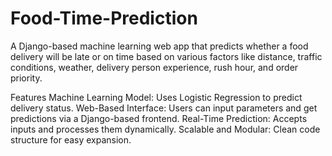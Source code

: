 # Food-Time-Prediction
A Django-based machine learning web app that predicts whether a food delivery will be late or on time based on various factors like distance, traffic conditions, weather, delivery person experience, rush hour, and order priority.

Features
Machine Learning Model: Uses Logistic Regression to predict delivery status.
Web-Based Interface: Users can input parameters and get predictions via a Django-based frontend.
Real-Time Prediction: Accepts inputs and processes them dynamically.
Scalable and Modular: Clean code structure for easy expansion.
